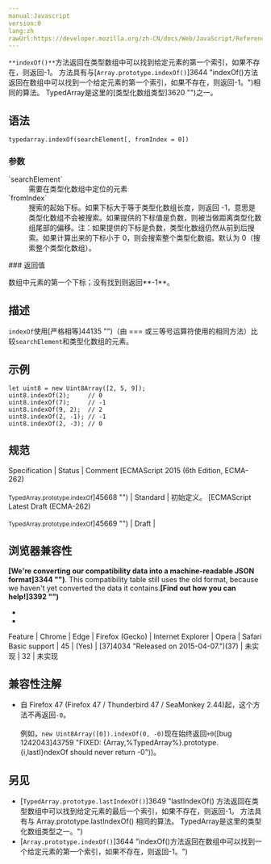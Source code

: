 ```yaml
---
manual:Javascript
version:0
lang:zh
rawUrl:https://developer.mozilla.org/zh-CN/docs/Web/JavaScript/Reference/Global_Objects/TypedArray/indexOf
---
```






`**indexOf()**`方法返回在类型数组中可以找到给定元素的第一个索引，如果不存在，则返回-1。 方法具有与[`Array.prototype.indexOf()`]3644 "indexOf()方法返回在数组中可以找到一个给定元素的第一个索引，如果不存在，则返回-1。")相同的算法。 TypedArray是这里的[类型化数组类型]3620 "")之一。


## 语法<a name="语法"></a>

```
typedarray.indexOf(searchElement[, fromIndex = 0])
```

### 参数<a name="参数"></a>
<dl><dt id=''>`searchElement`</dt><dd>需要在类型化数组中定位的元素</dd><dt id=''>`fromIndex`</dt><dd>搜索的起始下标。如果下标大于等于类型化数组长度，则返回 -1，意思是类型化数组不会被搜索。如果提供的下标值是负数，则被当做距离类型化数组尾部的偏移。注：如果提供的下标是负数，类型化数组仍然从前到后搜索。如果计算出来的下标小于 0，则会搜索整个类型化数组。默认为 0（搜索整个类型化数组）。</dd></dl>
### 返回值<a name="返回值"></a>


数组中元素的第一个下标；没有找到则返回**-1**。


## 描述<a name="描述"></a>


`indexOf`使用[严格相等]44135 "")（由 === 或三等号运算符使用的相同方法）比较`searchElement`和类型化数组的元素。


## 示例<a name="示例"></a>

```
let uint8 = new Uint8Array([2, 5, 9]);
uint8.indexOf(2);     // 0
uint8.indexOf(7);     // -1
uint8.indexOf(9, 2);  // 2
uint8.indexOf(2, -1); // -1
uint8.indexOf(2, -3); // 0
```

## 规范<a name="规范"></a>

Specification | Status | Comment 
[ECMAScript 2015 (6th Edition, ECMA-262)<br></br><small>TypedArray.prototype.indexOf</small>]45668 "") | Standard | 初始定义。 
[ECMAScript Latest Draft (ECMA-262)<br></br><small>TypedArray.prototype.indexOf</small>]45669 "") | Draft |  


## 浏览器兼容性<a name="浏览器兼容性"></a>


**[We&#39;re converting our compatibility data into a machine-readable JSON format]3344 "")**. This compatibility table still uses the old format, because we haven&#39;t yet converted the data it contains.**[Find out how you can help!]3392 "")**


* 
* 

Feature | Chrome | Edge | Firefox (Gecko) | Internet Explorer | Opera | Safari 
Basic support | 45 | (Yes) | [37]4034 "Released on 2015-04-07.")(37) | 未实现 | 32 | 未实现 





## 兼容性注解<a name="兼容性注解"></a>

* 自 Firefox 47 (Firefox 47 / Thunderbird 47 / SeaMonkey 2.44)起，这个方法不再返回`-0`。<br></br>例如，`new Uint8Array([0]).indexOf(0, -0)`现在始终返回`+0`([bug 1242043]43759 "FIXED: {Array,%TypedArray%}.prototype.{i,lastI}ndexOf should never return -0"))。

## 另见<a name="另见"></a>

* [`TypedArray.prototype.lastIndexOf()`]3649 "lastIndexOf() 方法返回在类型数组中可以找到给定元素的最后一个索引，如果不存在，则返回-1。 方法具有与 Array.prototype.lastIndexOf() 相同的算法。 TypedArray是这里的类型化数组类型之一。")
* [`Array.prototype.indexOf()`]3644 "indexOf()方法返回在数组中可以找到一个给定元素的第一个索引，如果不存在，则返回-1。")



